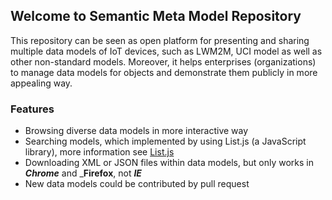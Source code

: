 ## Welcome to Semantic Meta Model Repository

This repository can be seen as open platform for presenting and sharing multiple data models of IoT devices, such as LWM2M, UCI model as well as other non-standard models. Moreover, it helps enterprises (organizations) to manage data models for objects and demonstrate them publicly in more appealing way.

### Features

* Browsing diverse data models in more interactive way
* Searching models, which implemented by using List.js (a JavaScript library), more information see [List.js](http://listjs.com/)
* Downloading XML or JSON files within data models, but only works in _**Chrome**_ and _**Firefox**, not _**IE**_
* New data models could be contributed by pull request

